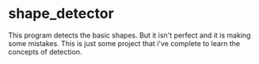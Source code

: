 # shape_detector
This program detects the basic shapes.
But it isn't perfect and it is making some mistakes.
This is just some project that i've complete to learn the concepts of detection.
